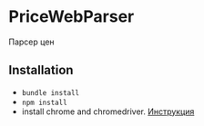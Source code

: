 # PriceWebParser
Парсер цен

## Installation

- `bundle install`
- `npm install`
- install chrome and chromedriver. [Инструкция](https://skolo.online/documents/webscrapping/)